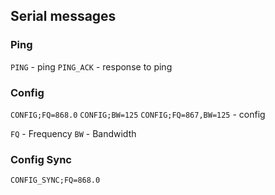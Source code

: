 ## Serial messages

### Ping
`PING` - ping 
`PING_ACK` - response to ping


### Config
`CONFIG;FQ=868.0`
`CONFIG;BW=125`
`CONFIG;FQ=867,BW=125` - config

`FQ` - Frequency
`BW` - Bandwidth

### Config Sync

`CONFIG_SYNC;FQ=868.0`